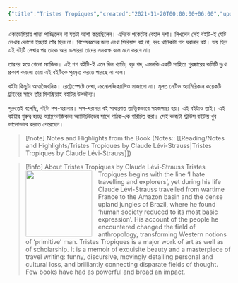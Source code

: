 ```yaml
---
{"title":"Tristes Tropiques","created":"2021-11-20T00:00:00+06:00","updated":"2023-01-26T16:41:36+06:00","read_count":1,"authors":["Claude Lévi-Strauss","John Weightman","Doreen Weightman"],"isbn10":140165622,"status":"Read","rating":5,"reviewed":true,"dg-publish":true,"dg-note-icon":2,"cover":"https://images-na.ssl-images-amazon.com/images/S/compressed.photo.goodreads.com/books/1302750303i/283901.jpg","dg-metatags":{"og:image":"https://images-na.ssl-images-amazon.com/images/S/compressed.photo.goodreads.com/books/1302750303i/283901.jpg"},"tags":["anthropology","america","indian-subcontinent","european"],"log":[{"status":"Read","timestamp":"2022-01-19T00:00:00+06:00"},{"status":"To Read","timestamp":"2021-11-20T00:00:00+06:00"}],"permalink":"/reading/books/read/tristes-tropiques-by-claude-levi-strauss/","metatags":{"og:image":"https://images-na.ssl-images-amazon.com/images/S/compressed.photo.goodreads.com/books/1302750303i/283901.jpg"},"dgPassFrontmatter":true,"noteIcon":2}
---
```


একাডেমিয়ায় পাত্তা পাচ্ছিলেন না যতটা আশা করেছিলেন। এদিকে পকেটের বেহাল দশা। লিখলেন সেই বইটি-ই যেটি লেখার কোনো ইচ্ছাই তাঁর ছিল না। বিশেষজ্ঞদের জন্য লেখা সিরিয়াস বই না, বরং খানিকটা পপ ঘরানার বই। ভয় ছিল এই বইটি লেখার পর তাকে আর স্কলাররা তাদের সমকক্ষ বলে মনে করবে না।

তারপর হয়ে গেলো ম্যাজিক। এই পপ বইটি-ই এনে দিল খ্যাতি, বড় পদ, এমনকি একটি সাহিত্য পুরষ্কারের কমিটি দুঃখ প্রকাশ করলো তারা এই বইটিকে পুরষ্কৃত করতে পারছে না বলে।

বইটা কিছুটা আত্মজৈবনিক। রেট্রোস্পেক্টে দেখা, ক্রনোলজিক্যালিও সাজানো না। মূলত নেটিভ অ্যামিরিকান কয়েকটি ট্রাইবের সাথে তাঁর মিথষ্ক্রিয়াই বইটির উপজীব্য।

শুরুতেই বলেছি, বইটা পপ-ঘরানার। পপ-ঘরানার বই সাধারণত তাত্ত্বিকভাবে সহজপাচ্য হয়। এই বইটাও তাই। এই বইটার গুরুত্ব হচ্ছে অ্যান্থ্রপলজিকাল অ্যাটিচিউডের সাথে পাঠক-কে পরিচিত করা। সেই কাজটা স্ট্রাউস বইটায় খুব ভালোভাবে করতে পেরেছেন।

> [!note] Notes and Highlights from the Book
> (Notes:: [[Reading/Notes and Highlights/Tristes Tropiques by Claude Lévi-Strauss\|Tristes Tropiques by Claude Lévi-Strauss]])

> [!info] About Tristes Tropiques by Claude Lévi-Strauss
><img src="https://images-na.ssl-images-amazon.com/images/S/compressed.photo.goodreads.com/books/1302750303i/283901.jpg" style="float: left; margin-right: 1em;width: 150px; height: auto;" /> Tristes Tropiques begins with the line ‘I hate travelling and explorers’, yet during his life Claude Lévi-Strauss travelled from wartime France to the Amazon basin and the dense upland jungles of Brazil, where he found ‘human society reduced to its most basic expression’. His account of the people he encountered changed the field of anthropology, transforming Western notions of ‘primitive’ man. Tristes Tropiques is a major work of art as well as of scholarship. It is a memoir of exquisite beauty and a masterpiece of travel writing: funny, discursive, movingly detailing personal and cultural loss, and brilliantly connecting disparate fields of thought. Few books have had as powerful and broad an impact.